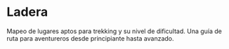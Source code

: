 # Ladera
Mapeo de lugares aptos para trekking y su nivel de dificultad. Una guía de ruta para aventureros desde principiante hasta avanzado.
